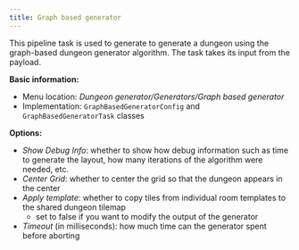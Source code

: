 ```yaml
---
title: Graph based generator
---
```


This pipeline task is used to generate to generate a dungeon using the graph-based dungeon generator algorithm. The task takes its input from the payload.

**Basic information:**
- Menu location: *Dungeon generator/Generators/Graph based generator*
- Implementation: `GraphBasedGeneratorConfig` and `GraphBasedGeneratorTask` classes

**Options:**
- *Show Debug Info*: whether to show how debug information such as time to generate the layout, how many iterations of the algorithm were needed, etc.
- *Center Grid*: whether to center the grid so that the dungeon appears in the center
- *Apply template*: whether to copy tiles from individual room templates to the shared dungeon tilemap
    - set to false if you want to modify the output of the generator 
- *Timeout* (in milliseconds): how much time can the generator spent before aborting